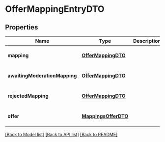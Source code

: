 # OfferMappingEntryDTO

## Properties
Name | Type | Description | Notes
------------ | ------------- | ------------- | -------------
**mapping** | [**OfferMappingDTO**](OfferMappingDTO.md) |  | [optional] [default to null]
**awaitingModerationMapping** | [**OfferMappingDTO**](OfferMappingDTO.md) |  | [optional] [default to null]
**rejectedMapping** | [**OfferMappingDTO**](OfferMappingDTO.md) |  | [optional] [default to null]
**offer** | [**MappingsOfferDTO**](MappingsOfferDTO.md) |  | [optional] [default to null]

[[Back to Model list]](../README.md#documentation-for-models) [[Back to API list]](../README.md#documentation-for-api-endpoints) [[Back to README]](../README.md)


